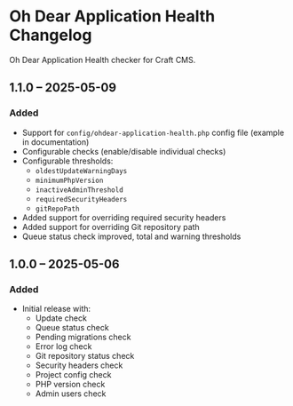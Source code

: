 # Oh Dear Application Health Changelog

Oh Dear Application Health checker for Craft CMS.

## 1.1.0 – 2025-05-09
### Added
- Support for `config/ohdear-application-health.php` config file (example in documentation)
- Configurable checks (enable/disable individual checks)
- Configurable thresholds:
    - `oldestUpdateWarningDays`
    - `minimumPhpVersion`
    - `inactiveAdminThreshold`
    - `requiredSecurityHeaders`
    - `gitRepoPath`
- Added support for overriding required security headers
- Added support for overriding Git repository path
- Queue status check improved, total and warning thresholds

## 1.0.0 – 2025-05-06
### Added
- Initial release with:
    - Update check
    - Queue status check
    - Pending migrations check
    - Error log check
    - Git repository status check
    - Security headers check
    - Project config check
    - PHP version check
    - Admin users check